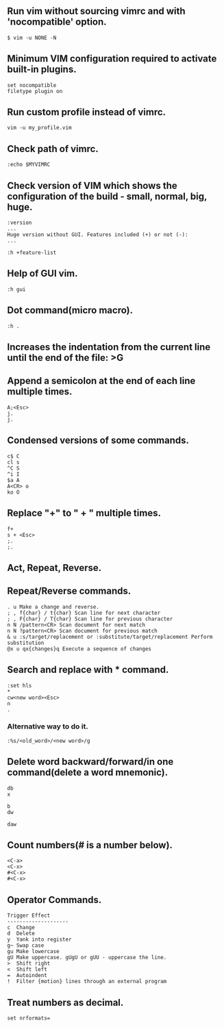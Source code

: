 ## Run vim without sourcing vimrc and with 'nocompatible' option.
```
$ vim -u NONE -N
```
## Minimum VIM configuration required to activate built-in plugins.
```
set nocompatible
filetype plugin on
```
## Run custom profile instead of vimrc.
```
vim -u my_profile.vim
```
## Check path of vimrc. 
```
:echo $MYVIMRC
```
## Check version of VIM which shows the configuration of the build - small, normal, big, huge.
```
:version
...
Huge version without GUI. Features included (+) or not (-):
...

:h +feature-list
```
## Help of GUI vim.
```
:h gui
```
## Dot command(micro macro).
```
:h .
```
## Increases the indentation from the current line until the end of the file: >G
## Append a semicolon at the end of each line multiple times.
```
A;<Esc>
j.
j.
```
## Condensed versions of some commands.
```
c$ C
cl s
^C S
^i I
$a A
A<CR> o
ko O
```
## Replace "+" to " + " multiple times.
```
f+
s + <Esc>
;.
;.
```
## Act, Repeat, Reverse.
## Repeat/Reverse commands.
```
. u Make a change and reverse.
; , f{char} / t{char} Scan line for next character
; , F{char} / T{char} Scan line for previous character
n N /pattern<CR> Scan document for next match
n N ?pattern<CR> Scan document for previous match
& u :s/target/replacement or :substitute/target/replacement Perform substitution
@x u qx{changes}q Execute a sequence of changes
```
## Search and replace with * command.
```
:set hls
*
cw<new word><Esc>
n
.
```
### Alternative way to do it.
```
:%s/<old_word>/<new word>/g 
```
## Delete word backward/forward/in one command(delete a word mnemonic).
```
db
x

b
dw

daw
```
## Count numbers(# is a number below).
```
<C-a>
<C-x>
#<C-x>
#<C-x>
```
## Operator Commands.
```
Trigger Effect
--------------------
c  Change 
d  Delete 
y  Yank into register 
g~ Swap case 
gu Make lowercase 
gU Make uppercase. gUgU or gUU - uppercase the line.
>  Shift right
<  Shift left
=  Autoindent
!  Filter {motion} lines through an external program 
```
## Treat numbers as decimal.
```
set nrformats=
```
